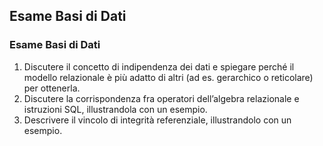 ## Esame Basi di Dati

### Esame Basi di Dati

1. Discutere il concetto di indipendenza dei dati e spiegare perché il modello relazionale è più adatto di altri (ad es. gerarchico o reticolare) per ottenerla.
2. Discutere la corrispondenza fra operatori dell’algebra relazionale e istruzioni SQL, illustrandola con un esempio.
3. Descrivere il vincolo di integrità referenziale, illustrandolo con un esempio.